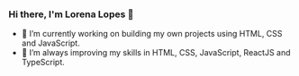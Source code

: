 ### Hi there, I'm Lorena Lopes 👋

- 🔭 I’m currently working on building my own projects using HTML, CSS and JavaScript.
- 🌱 I’m always improving my skills in HTML, CSS, JavaScript, ReactJS and TypeScript.
